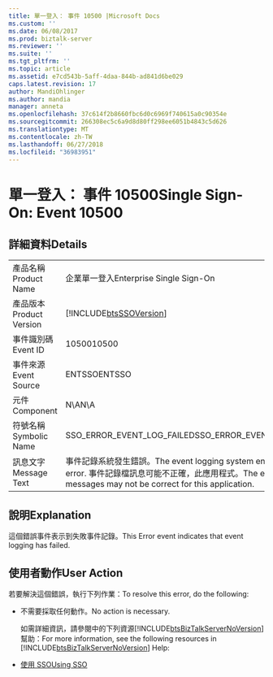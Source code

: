```yaml
---
title: 單一登入： 事件 10500 |Microsoft Docs
ms.custom: ''
ms.date: 06/08/2017
ms.prod: biztalk-server
ms.reviewer: ''
ms.suite: ''
ms.tgt_pltfrm: ''
ms.topic: article
ms.assetid: e7cd543b-5aff-4daa-844b-ad841d6be029
caps.latest.revision: 17
author: MandiOhlinger
ms.author: mandia
manager: anneta
ms.openlocfilehash: 37c614f2b8660fbc6d0c6969f740615a0c90354e
ms.sourcegitcommit: 266308ec5c6a9d8d80ff298ee6051b4843c5d626
ms.translationtype: MT
ms.contentlocale: zh-TW
ms.lasthandoff: 06/27/2018
ms.locfileid: "36983951"
---
```

# <a name="single-sign-on-event-10500"></a><span data-ttu-id="c8110-102">單一登入： 事件 10500</span><span class="sxs-lookup"><span data-stu-id="c8110-102">Single Sign-On: Event 10500</span></span>
## <a name="details"></a><span data-ttu-id="c8110-103">詳細資料</span><span class="sxs-lookup"><span data-stu-id="c8110-103">Details</span></span>  

|                 |                                                                                                                |
|-----------------|----------------------------------------------------------------------------------------------------------------|
|  <span data-ttu-id="c8110-104">產品名稱</span><span class="sxs-lookup"><span data-stu-id="c8110-104">Product Name</span></span>   |                                           <span data-ttu-id="c8110-105">企業單一登入</span><span class="sxs-lookup"><span data-stu-id="c8110-105">Enterprise Single Sign-On</span></span>                                            |
| <span data-ttu-id="c8110-106">產品版本</span><span class="sxs-lookup"><span data-stu-id="c8110-106">Product Version</span></span> |                           [!INCLUDE[btsSSOVersion](../includes/btsssoversion-md.md)]                           |
|    <span data-ttu-id="c8110-107">事件識別碼</span><span class="sxs-lookup"><span data-stu-id="c8110-107">Event ID</span></span>     |                                                     <span data-ttu-id="c8110-108">10500</span><span class="sxs-lookup"><span data-stu-id="c8110-108">10500</span></span>                                                      |
|  <span data-ttu-id="c8110-109">事件來源</span><span class="sxs-lookup"><span data-stu-id="c8110-109">Event Source</span></span>   |                                                     <span data-ttu-id="c8110-110">ENTSSO</span><span class="sxs-lookup"><span data-stu-id="c8110-110">ENTSSO</span></span>                                                     |
|    <span data-ttu-id="c8110-111">元件</span><span class="sxs-lookup"><span data-stu-id="c8110-111">Component</span></span>    |                                                      <span data-ttu-id="c8110-112">N\A</span><span class="sxs-lookup"><span data-stu-id="c8110-112">N\A</span></span>                                                       |
|  <span data-ttu-id="c8110-113">符號名稱</span><span class="sxs-lookup"><span data-stu-id="c8110-113">Symbolic Name</span></span>  |                                           <span data-ttu-id="c8110-114">SSO_ERROR_EVENT_LOG_FAILED</span><span class="sxs-lookup"><span data-stu-id="c8110-114">SSO_ERROR_EVENT_LOG_FAILED</span></span>                                           |
|  <span data-ttu-id="c8110-115">訊息文字</span><span class="sxs-lookup"><span data-stu-id="c8110-115">Message Text</span></span>   | <span data-ttu-id="c8110-116">事件記錄系統發生錯誤。</span><span class="sxs-lookup"><span data-stu-id="c8110-116">The event logging system encountered an error.</span></span> <span data-ttu-id="c8110-117">事件記錄檔訊息可能不正確，此應用程式。</span><span class="sxs-lookup"><span data-stu-id="c8110-117">The event log messages may not be correct for this application.</span></span> |

## <a name="explanation"></a><span data-ttu-id="c8110-118">說明</span><span class="sxs-lookup"><span data-stu-id="c8110-118">Explanation</span></span>  
 <span data-ttu-id="c8110-119">這個錯誤事件表示到失敗事件記錄。</span><span class="sxs-lookup"><span data-stu-id="c8110-119">This Error event indicates that event logging has failed.</span></span>  

## <a name="user-action"></a><span data-ttu-id="c8110-120">使用者動作</span><span class="sxs-lookup"><span data-stu-id="c8110-120">User Action</span></span>  
 <span data-ttu-id="c8110-121">若要解決這個錯誤，執行下列作業：</span><span class="sxs-lookup"><span data-stu-id="c8110-121">To resolve this error, do the following:</span></span>  

- <span data-ttu-id="c8110-122">不需要採取任何動作。</span><span class="sxs-lookup"><span data-stu-id="c8110-122">No action is necessary.</span></span>  

  <span data-ttu-id="c8110-123">如需詳細資訊，請參閱中的下列資源[!INCLUDE[btsBizTalkServerNoVersion](../includes/btsbiztalkservernoversion-md.md)]幫助：</span><span class="sxs-lookup"><span data-stu-id="c8110-123">For more information, see the following resources in [!INCLUDE[btsBizTalkServerNoVersion](../includes/btsbiztalkservernoversion-md.md)] Help:</span></span>  

- [<span data-ttu-id="c8110-124">使用 SSO</span><span class="sxs-lookup"><span data-stu-id="c8110-124">Using SSO</span></span>](../core/using-sso.md)
